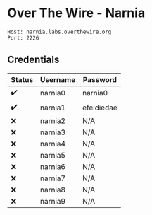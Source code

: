 # Over The Wire - Narnia

```
Host: narnia.labs.overthewire.org
Port: 2226
```
## Credentials

| Status | Username | Password |
|--------|----------|----------|
| ✔️ | narnia0 | narnia0 |
| ✔️ | narnia1 | efeidiedae |
| ❌ | narnia2 | N/A |
| ❌ | narnia3 | N/A |
| ❌ | narnia4 | N/A |
| ❌ | narnia5 | N/A |
| ❌ | narnia6 | N/A |
| ❌ | narnia7 | N/A |
| ❌ | narnia8 | N/A |
| ❌ | narnia9 | N/A |
